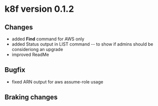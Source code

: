 # k8f version 0.1.2
## Changes
- added **Find** command for AWS only
- added Status output in LIST command -- to show if admins should be consideriong an upgrade
- improved ReadMe
## Bugfix
- fixed ARN output for aws assume-role usage
## Braking changes
